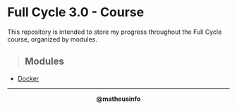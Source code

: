 # **Full Cycle 3.0 - Course**

This repository is intended to store my progress throughout the Full Cycle course, organized by modules.

> ## Modules

* <a href="https://github.com/matheusinfo/full-cycle/tree/master/modules/docker">Docker</a>


---

<div align="center">
  <b>@matheusinfo</b>
</div>